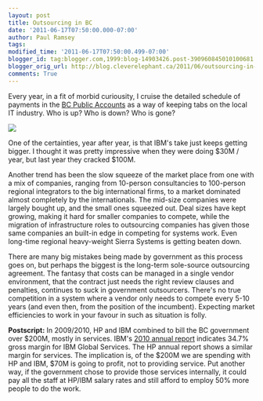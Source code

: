 ```yaml
---
layout: post
title: Outsourcing in BC
date: '2011-06-17T07:50:00.000-07:00'
author: Paul Ramsey
tags: 
modified_time: '2011-06-17T07:50:00.499-07:00'
blogger_id: tag:blogger.com,1999:blog-14903426.post-390960845010100681
blogger_orig_url: http://blog.cleverelephant.ca/2011/06/outsourcing-in-bc.html
comments: True
---
```


Every year, in a fit of morbid curiousity, I cruise the detailed schedule of payments in the [BC Public Accounts](http://www.fin.gov.bc.ca/OCG/pa/09_10/Pa09_10.htm) as a way of keeping tabs on the local IT industry. Who is up? Who is down? Who is gone?

<img src="https://spreadsheets.google.com/a/cleverelephant.ca/spreadsheet/oimg?key=0AsM7ePw4lyCDdEpEUXZlZWNSRXZtQXZmeVNVajhvRmc&oid=2&zx=5wc3y1j3v00t" />

One of the certainties, year after year, is that IBM's take just keeps getting bigger. I thought it was pretty impressive when they were doing $30M / year, but last year they cracked $100M.  

Another trend has been the slow squeeze of the market place from one with a mix of companies, ranging from 10-person consultancies to 100-person regional integrators to the big international firms, to a market dominated almost completely by the internationals. The mid-size companies were largely bought up, and the small ones squeezed out.  Deal sizes have kept growing, making it hard for smaller companies to compete, while the migration of infrastructure roles to outsourcing companies has given those same companies an built-in edge in competing for systems work. Even long-time regional heavy-weight Sierra Systems is getting beaten down.

There are many big mistakes being made by government as this process goes on, but perhaps the biggest is the long-term sole-source outsourcing agreement. The fantasy that costs can be managed in a single vendor environment, that the contract just needs the right review clauses and penalties, continues to suck in government outsourcers. There's no true competition in a system where a vendor only needs to compete every 5-10 years (and even then, from the position of the incumbent). Expecting market efficiencies to work in your favour in such as situation is folly.

**Postscript:** In 2009/2010, HP and IBM combined to bill the BC government over $200M, mostly in services. IBM's [2010 annual report](ftp://public.dhe.ibm.com/annualreport/2010/2010_ibm_annual.pdf) indicates 34.7% gross margin for IBM Global Services. The HP annual report shows a similar margin for services. The implication is, of the $200M we are spending with HP and IBM, $70M is going to profit, not to providing service. Put another way, if the government chose to provide those services internally, it could pay all the staff at HP/IBM salary rates and still afford to employ 50% more people to do the work.

